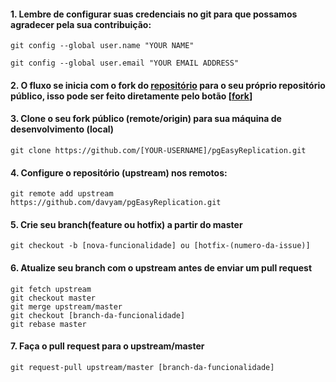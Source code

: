 #### 1. Lembre de configurar suas credenciais no git para que possamos agradecer pela sua contribuição:

`git config --global user.name "YOUR NAME"`

`git config --global user.email "YOUR EMAIL ADDRESS"`

#### 2. O fluxo se inicia com o fork do [repositório](https://github.com/davyam/pgEasyReplication) para o seu próprio repositório público, isso pode ser feito diretamente pelo botão [[fork](https://github.com/davyam/pgEasyReplication#fork-destination-box)]
    
#### 3. Clone o seu fork público (remote/origin) para sua máquina de desenvolvimento (local)

`git clone https://github.com/[YOUR-USERNAME]/pgEasyReplication.git`

#### 4. Configure o repositório (upstream) nos remotos:
`git remote add upstream https://github.com/davyam/pgEasyReplication.git`

#### 5. Crie seu branch(feature ou hotfix) a partir do master
`git checkout -b [nova-funcionalidade] ou [hotfix-(numero-da-issue)]`

#### 6. Atualize seu branch com o upstream antes de enviar um pull request
```
git fetch upstream
git checkout master
git merge upstream/master
git checkout [branch-da-funcionalidade]
git rebase master
```

#### 7. Faça o pull request para o upstream/master
`git request-pull upstream/master [branch-da-funcionalidade]`
